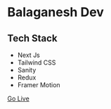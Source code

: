 # Balaganesh Dev

## Tech Stack

- Next Js
- Tailwind CSS
- Sanity
- Redux
- Framer Motion


[Go Live](https://balaganesh-dev.vercel.app/)
